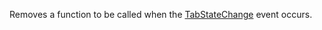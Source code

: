 Removes a function to be called when the [TabStateChange](../../events/tabstatechange.md) event occurs.

